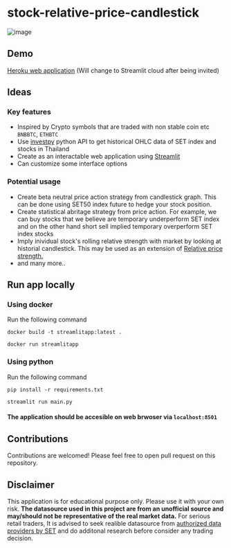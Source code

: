 # stock-relative-price-candlestick

![image](https://user-images.githubusercontent.com/12471844/135728081-dc3a7327-ed81-44bf-bc1a-7047846e0408.png)

## Demo

[Heroku web application](https://candle-stick-streamlit.herokuapp.com/) (Will change to Streamlit cloud after being invited)

## Ideas

### Key features
- Inspired by Crypto symbols that are traded with non stable coin etc `BNBBTC`, `ETHBTC`
- Use [investpy](https://pypi.org/project/investpy/) python API to get historical OHLC data of SET index and stocks in Thailand
- Create as an interactable web application using [Streamlit](https://streamlit.io)
- Can customize some interface options

### Potential usage

- Create beta neutral price action strategy from candlestick graph. This can be done using SET50 index future to hedge your stock position.
- Create statistical abritage strategy from price action. For example, we can buy stocks that we believe are temporary underperform SET index and on the other hand short sell implied temporary overperform SET index stocks
- Imply inividual stock's rolling relative strength with market by looking at historial candlestick. This may be used as an extension of [Relative price strength.](https://lingohelp.me/preposition-after-adjective/representative-of-for-in-to/)
- and many more..

## Run app locally
### Using docker
Run the following command  

`docker build -t streamlitapp:latest .`  

`docker run streamlitapp`  

### Using python

Run the following command

`pip install -r requirements.txt`

`streamlit run main.py`

#### The application should be accesible on web brwoser via `localhost:8501`

## Contributions

Contributions are welcomed! Please feel free to open pull request on this repository.

## Disclaimer

This application is for educational purpose only. Please use it with your own risk. **The datasource used in this project are from an unofficial source and may/should not be representative of the real market data.** For serious retail traders, It is advised to seek realible datasource from [authorized data providers by SET](https://www.set.or.th/en/products/info/data_vendors_p1.html) and do additonal research before consider any trading decision.
